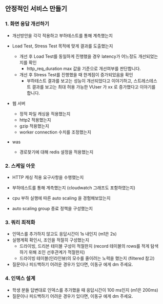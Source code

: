 ## 안정적인 서비스 만들기

### 1. 화면 응답 개선하기


- 개선방안을 각각 적용하고 부하테스트를 통해 계측했는지

- Load Test, Stress Test 목적에 맞게 결과를 도출했는지
    - 개선 후 Load Test를 동일하게 진행했을 경우 latency가 어느정도 개선되었는지를 확인
        - http_req_duration max 값을 기준으로 개선여부를 판단합니다.
    - 개선 후 Stress Test를 진행했을 때 한계점이 증가되었음을 확인
        - 부하테스트 결과를 보고는 성능이 개선되었다고 이야기하고, 스트레스테스트 결과를 보고는 최대 허용 가능한 VUser 가 xx 로 증가했다고 이야기를 합니다.

- 웹 서버
    - 정적 파일 캐싱을 적용했는지
    - http2 적용했는지
    - gzip 적용했는지
    - worker connection 수치를 조정했는지
- was
    - 경로찾기에 대해 redis 설정을 적용했는지

### 2. 스케일 아웃

- HTTP 캐싱 적용 요구사항을 수행했는지

- 부하테스트를 통해 계측했는지 (cloudwatch 그래프도 포함하였는지)
- cpu 부하 실행에 따른 auto scaling 을 경험해보았는지
- auto scaling group 종료 정책을 구성했는지


### 3. 쿼리 최적화

- 인덱스를 추가하지 않고도 응답시간이 1s 내인지 (m1은 2s)
- 실행계획 확인시, 조인을 적절히 구성했는지
  - 드라이빙, 드리븐 테이블 구성이 적절한지 (record 테이블의 rows를 적게 탐색하기 위해 조인 선후관계가 적절한지) 
  - 드라이빙 테이블(인라인뷰)의 모수를 줄이려는 노력을 했는지 (filtered 참고)
- 질문이나 피드백하기 어려운 경우가 있다면, 이동규 에게 dm 주세요.


### 4. 인덱스 설계

- 학생 분들 답변대로 인덱스를 추가했을 때 응답시간이 100 ms인지 (m1은 200ms)
- 질문이나 피드백하기 어려운 경우가 있다면, 이동규 에게 dm 주세요.

 
 
 


